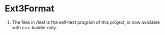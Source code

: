 # Ext3Format
1. The files in /test is the self-test program of this project, is now available with c++ builder only.
